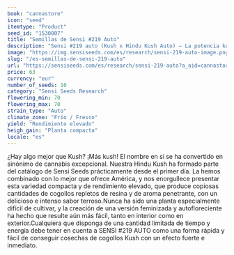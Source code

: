 ```yaml
---
book: "cannastore"
icon: "seed"
itemtype: "Product"
seed_id: "1530007"
title: "Semillas de Sensi #219 Auto"
description: "Sensi #219 auto (Kush x Hindu Kush Auto) – La potencia kush, elevada al cubo y autofloreciente. Potente, penetrante y fácil de cultivar. Compra las semillas aquí."
image: "https://img.sensiseeds.com/es/research/sensi-219-auto-image.png"
slug: "/es-semillas-de-sensi-219-auto"
url: "https://sensiseeds.com/es/research/sensi-219-auto?a_aid=cannastore"
price: 63
currency: "eur"
number_of_seeds: 10
category: "Sensi Seeds Research"
flowering_min: 70
flowering_max: 70
strain_type: "Auto"
climate_zone: "Frío / Fresco"
yield: "Rendimiento elevado"
heigh_gain: "Planta compacta"
locale: "es"
---
```

¿Hay algo mejor que Kush? ¡Más kush! El nombre en sí se ha convertido en sinónimo de cannabis excepcional. Nuestra Hindu Kush ha formado parte del catálogo de Sensi Seeds prácticamente desde el primer día. La hemos combinado con lo mejor que ofrece América, y nos enorgullece presentar esta variedad compacta y de rendimiento elevado, que produce copiosas cantidades de cogollos repletos de resina y de aroma penetrante, con un delicioso e intenso sabor terroso.Nunca ha sido una planta especialmente difícil de cultivar, y la creación de una versión feminizada y autofloreciente ha hecho que resulte aún más fácil, tanto en interior como en exterior.Cualquiera que disponga de una cantidad limitada de tiempo y energía debe tener en cuenta a SENSI #219 AUTO como una forma rápida y fácil de conseguir cosechas de cogollos Kush con un efecto fuerte e inmediato.
